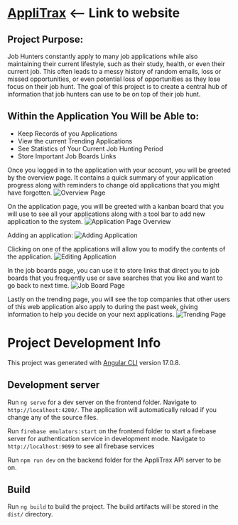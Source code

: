 # [AppliTrax](https://applitrax.web.app) <-- Link to website


## Project Purpose:

Job Hunters constantly apply to many job applications while also maintaining their current lifestyle, such as their study, health, or even their current job. This often leads to a messy history of random emails, loss or missed opportunities, or even potential loss of opportunities as they lose focus on their job hunt. The goal of this project is to create a central hub of information that job hunters can use to be on top of their job hunt.

## Within the Application You Will be Able to:
 - Keep Records of you Applications
 - View the current Trending Applications
 - See Statistics of Your Current Job Hunting Period
 - Store Important Job Boards Links

Once you logged in to the application with your account, you will be greeted by the overview page. It contains a quick summary of your application progress along with reminders to change old applications that you might have forgotten.
![Overview Page](https://github.com/Kevin27954/AppliTrax/blob/main/showcase/Screenshot%202024-06-13%20at%205.23.02%E2%80%AFPM.png)

On the application page, you will be greeted with a kanban board that you will use to see all your applications along with a tool bar to add new application to the system.
![Application Page Overview](https://github.com/Kevin27954/AppliTrax/blob/main/showcase/Screenshot%202024-06-13%20at%205.23.27%E2%80%AFPM.png)

Adding an application:
![Adding Application](https://github.com/Kevin27954/AppliTrax/blob/main/showcase/Screenshot%202024-06-13%20at%205.24.05%E2%80%AFPM.png)

Clicking on one of the applications will allow you to modify the contents of the application.
![Editing Application](https://github.com/Kevin27954/AppliTrax/blob/main/showcase/Screenshot%202024-06-13%20at%205.24.54%E2%80%AFPM.png)

In the job boards page, you can use it to store links that direct you to job boards that you frequently use or save searches that you like and want to go back to next time.
![Job Board Page](https://github.com/Kevin27954/AppliTrax/blob/main/showcase/Screenshot%202024-06-13%20at%205.25.03%E2%80%AFPM.png)

Lastly on the trending page, you will see the top companies that other users of this web application also apply to during the past week, giving information to help you decide on your next applications.
![Trending Page](https://github.com/Kevin27954/AppliTrax/blob/main/showcase/Screenshot%202024-06-13%20at%205.25.15%E2%80%AFPM.png)


# Project Development Info

This project was generated with [Angular CLI](https://github.com/angular/angular-cli) version 17.0.8.

## Development server

Run `ng serve` for a dev server on the frontend folder. Navigate to `http://localhost:4200/`. The application will automatically reload if you change any of the source files.

Run `firebase emulators:start` on the frontend folder to start a firebase server for authentication service in development mode. Navigate to `http://localhost:9099` to see all firebase services

Run `npm run dev` on the backend folder for the AppliTrax API server to be on.

## Build

Run `ng build` to build the project. The build artifacts will be stored in the `dist/` directory.
